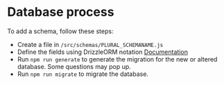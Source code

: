 # Database process

To add a schema, follow these steps:
- Create a file in `/src/schemas/PLURAL_SCHEMANAME.js`
- Define the fields using DrizzleORM notation [Documentation](https://orm.drizzle.team/docs/column-types/pg)
- Run `npm run generate` to generate the migration for the new or altered database. Some questions may pop up.
- Run `npm run migrate` to migrate the database. 
 